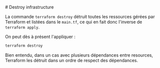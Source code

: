 # Destroy infrastructure

La commande `terraform destroy` détruit toutes les ressources gérées par Terraform et listées dans le `main.tf`, ce qui en fait donc l'inverse de `terraform apply`.

On peut dès à présent l'appliquer :

```bash
terraform destroy
```

Bien entendu, dans un cas avec plusieurs dépendances entre resources, Terraform les détruit dans un ordre de respect des dépendances.
